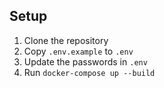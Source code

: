 ## Setup

1. Clone the repository
2. Copy `.env.example` to `.env`
3. Update the passwords in `.env`
4. Run `docker-compose up --build`